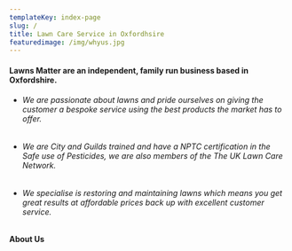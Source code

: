 ```yaml
---
templateKey: index-page
slug: /
title: Lawn Care Service in Oxfordhsire
featuredimage: /img/whyus.jpg
---
```


#### Lawns Matter are an independent, family run business based in Oxfordshire.

- ###### We are passionate about lawns and pride ourselves on giving the customer a bespoke service using the best products the market has to offer.
- ###### We are City and Guilds trained and have a NPTC certification in the Safe use of Pesticides, we are also members of the The UK Lawn Care Network.
- ###### We specialise is restoring and maintaining lawns which means you get great results at affordable prices back up with excellent customer service.

#### About Us
